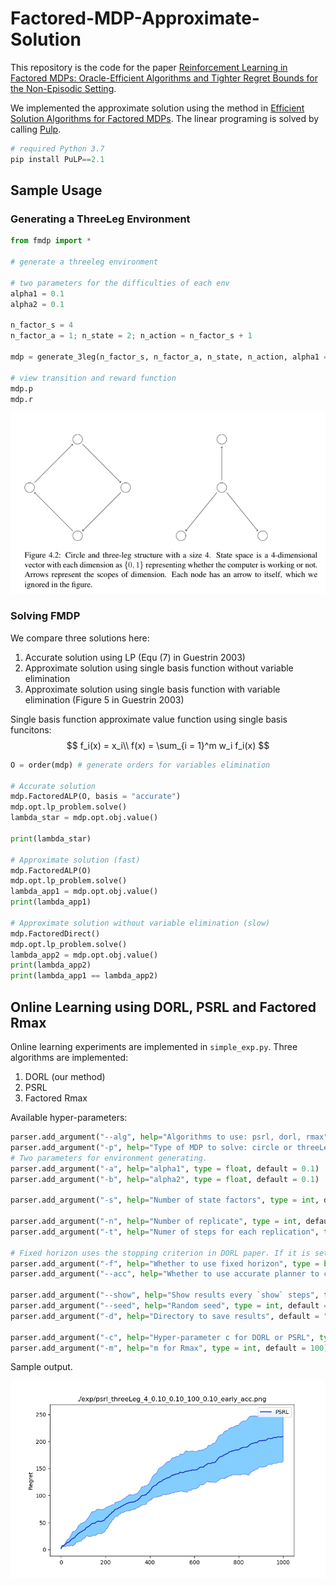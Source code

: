 # Factored-MDP-Approximate-Solution

This repository is the code for the paper [Reinforcement Learning in Factored MDPs: Oracle-Efficient Algorithms and Tighter Regret Bounds for the Non-Episodic Setting](https://arxiv.org/pdf/2002.02302.pdf). 

We implemented the approximate solution using the method in [Efficient Solution Algorithms for Factored MDPs](https://www.jair.org/index.php/jair/article/view/10341). The linear programing is solved by calling [Pulp](https://pypi.org/project/PuLP/).

```python
# required Python 3.7
pip install PuLP==2.1
```

## Sample Usage

### Generating a ThreeLeg Environment

```python
from fmdp import *

# generate a threeleg environment

# two parameters for the difficulties of each env
alpha1 = 0.1
alpha2 = 0.1

n_factor_s = 4
n_factor_a = 1; n_state = 2; n_action = n_factor_s + 1

mdp = generate_3leg(n_factor_s, n_factor_a, n_state, n_action, alpha1 = alpha1, alpha2 = alpha2)

# view transition and reward function
mdp.p
mdp.r
```

![image-20200927124757109](Figs/image-20200927124757109.png)

### Solving FMDP

We compare three solutions here:

1. Accurate solution using LP (Equ (7) in Guestrin 2003)
2. Approximate solution using single basis function without variable elimination
3. Approximate solution using single basis function with variable elimination (Figure 5 in Guestrin 2003)

Single basis function approximate value function using single basis funcitons:
$$
f_i(x) = x_i\\
f(x) = \sum_{i = 1}^m w_i f_i(x)
$$

```python
O = order(mdp) # generate orders for variables elimination

# Accurate solution
mdp.FactoredALP(O, basis = "accurate")
mdp.opt.lp_problem.solve()
lambda_star = mdp.opt.obj.value()

print(lambda_star)

# Approximate solution (fast)
mdp.FactoredALP(O)
mdp.opt.lp_problem.solve()
lambda_app1 = mdp.opt.obj.value()
print(lambda_app1)

# Approximate solution without variable elimination (slow)
mdp.FactoredDirect()
mdp.opt.lp_problem.solve()
lambda_app2 = mdp.opt.obj.value()
print(lambda_app2)
print(lambda_app1 == lambda_app2)
```

## Online Learning using DORL, PSRL and Factored Rmax

Online learning experiments are implemented in ``simple_exp.py``. Three algorithms are implemented:

1. DORL (our method)
2. PSRL
3. Factored Rmax

Available hyper-parameters:

```python
parser.add_argument("--alg", help="Algorithms to use: psrl, dorl, rmax", default = "psrl")
parser.add_argument("-p", help="Type of MDP to solve: circle or threeLeg", default = "circle")
# Two parameters for environment generating.
parser.add_argument("-a", help="alpha1", type = float, default = 0.1)
parser.add_argument("-b", help="alpha2", type = float, default = 0.1)

parser.add_argument("-s", help="Number of state factors", type = int, default = 4)

parser.add_argument("-n", help="Number of replicate", type = int, default = 20)
parser.add_argument("-t", help="Numer of steps for each replication", type=int, default = 100)

# Fixed horizon uses the stopping criterion in DORL paper. If it is set False, we use the criterion in Ouyang 2017.
parser.add_argument("-f", help="Whether to use fixed horizon", type = bool, default = False)
parser.add_argument("--acc", help="Whether to use accurate planner to calculate regrets. If it is set False, use approximate planner", type = bool, default = False)

parser.add_argument("--show", help="Show results every `show` steps", type = int, default = 100)
parser.add_argument("--seed", help="Random seed", type = int, default = 1)
parser.add_argument("-d", help="Directory to save results", default = "./exp/")

parser.add_argument("-c", help="Hyper-parameter c for DORL or PSRL", type = float, default = 0.1)
parser.add_argument("-m", help="m for Rmax", type = int, default = 100)

```

Sample output.

![psrl_threeLeg_4_0.10_0.10_100_0.10_early_acc](Figs/psrl_threeLeg_4_0.10_0.10_100_0.10_early_acc.png)

